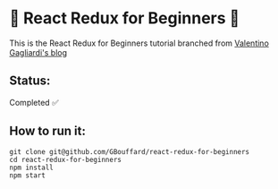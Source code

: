 :crystal_ball: React Redux for Beginners :crystal_ball:
===
This is the React Redux for Beginners tutorial branched from [Valentino Gagliardi's blog](https://www.valentinog.com/blog/react-redux-tutorial-beginners/)

Status:
----
Completed :white_check_mark:

How to run it:
----
```
git clone git@github.com/GBouffard/react-redux-for-beginners
cd react-redux-for-beginners
npm install
npm start
```

